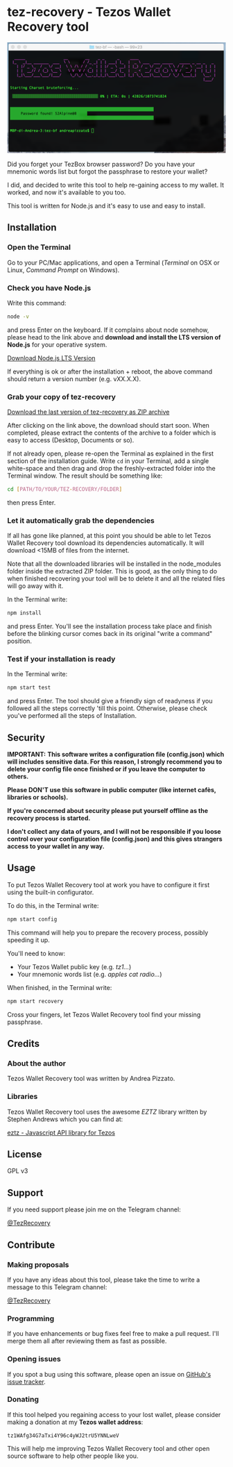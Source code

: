 # tez-recovery - Tezos Wallet Recovery tool
![Tezos Recovery Wallet](./docs/images/result.png)

Did you forget your TezBox browser password? Do you have your mnemonic words list but forgot the passphrase to restore your wallet?

I did, and decided to write this tool to help re-gaining access to my wallet. It worked, and now it's available to you too.

This tool is written for Node.js and it's easy to use and easy to install.

## Installation
### Open the Terminal
Go to your PC/Mac applications, and open a Terminal (*Terminal* on OSX or Linux, *Command Prompt* on Windows).

### Check you have Node.js
Write this command:
```bash
node -v
```
and press Enter on the keyboard. If it complains about node somehow, please head to the link above and **download and install the LTS version of Node.js** for your operative system.

[Download Node.js LTS Version](https://nodejs.org)

If everything is ok or after the installation + reboot, the above command should return a version number (e.g. vXX.X.X).

### Grab your copy of tez-recovery
[Download the last version of tez-recovery as ZIP archive](https://github.com/andreapizzato/tez-recovery/archive/master.zip)

After clicking on the link above, the download should start soon. When completed, please extract the contents of the archive to a folder which is easy to access (Desktop, Documents or so).

If not already open, please re-open the Terminal as explained in the first section of the installation guide.
Write ```cd``` in your Terminal, add a single white-space and then drag and drop the freshly-extracted folder into the Terminal window.
The result should be something like:
```bash
cd [PATH/TO/YOUR/TEZ-RECOVERY/FOLDER]
```
then press Enter.

### Let it automatically grab the dependencies
If all has gone like planned, at this point you should be able to let Tezos Wallet Recovery tool download its dependencies automatically.
It will download <15MB of files from the internet.

Note that all the downloaded libraries will be installed in the node_modules folder inside the extracted ZIP folder. This is good, as the only thing to do when finished recovering your tool will be to delete it and all the related files will go away with it.

In the Terminal write:
```bash
npm install
```
and press Enter. You'll see the installation process take place and finish before the blinking cursor comes back in its original "write a command" position.

### Test if your installation is ready
In the Terminal write:
```bash
npm start test
```
and press Enter. The tool should give a friendly sign of readyness if you followed all the steps correctly 'till this point. Otherwise, please check you've performed all the steps of Installation.

## Security
**IMPORTANT:**
**This software writes a configuration file (config.json) which will includes sensitive data. For this reason, I strongly recommend you to delete your config file once finished or if you leave the computer to others.**

**Please DON'T use this software in public computer (like internet cafès, libraries or schools).**

**If you're concerned about security please put yourself offline as the recovery process is started.**

**I don't collect any data of yours, and I will not be responsible if you loose control over your configuration file (config.json) and this gives strangers access to your wallet in any way.**

## Usage
To put Tezos Wallet Recovery tool at work you have to configure it first using the built-in configurator.

To do this, in the Terminal write:
```bash
npm start config
```
This command will help you to prepare the recovery process, possibly speeding it up.

You'll need to know:
* Your Tezos Wallet public key (e.g. *tz1...*)
* Your mnemonic words list (e.g. *apples cat radio...*)

When finished, in the Terminal write:
```bash
npm start recovery
```
Cross your fingers, let Tezos Wallet Recovery tool find your missing passphrase.

## Credits
### About the author
Tezos Wallet Recovery tool was written by Andrea Pizzato.

### Libraries
Tezos Wallet Recovery tool uses the awesome *EZTZ* library written by Stephen Andrews which you can find at:

[eztz - Javascript API library for Tezos](https://github.com/stephenandrews/eztz)

## License
GPL v3

## Support
If you need support please join me on the Telegram channel:

[@TezRecovery](https://t.me/tezosrecovery)

## Contribute
### Making proposals
If you have any ideas about this tool, please take the time to write a message to this Telegram channel:

[@TezRecovery](https://t.me/tezosrecovery)

### Programming
If you have enhancements or bug fixes feel free to make a pull request. I'll merge them all after reviewing them as fast as possible.

### Opening issues
If you spot a bug using this software, please open an issue on [GitHub's issue tracker](https://github.com/andreapizzato/tez-recovery/issues).

### Donating
If this tool helped you regaining access to your lost wallet, please consider making a donation at my **Tezos wallet address**:
```
tz1WAfg34G7aTxi4Y96c4yWJ2trU5YNNLweV
```
This will help me improving Tezos Wallet Recovery tool and other open source software to help other people like you.
